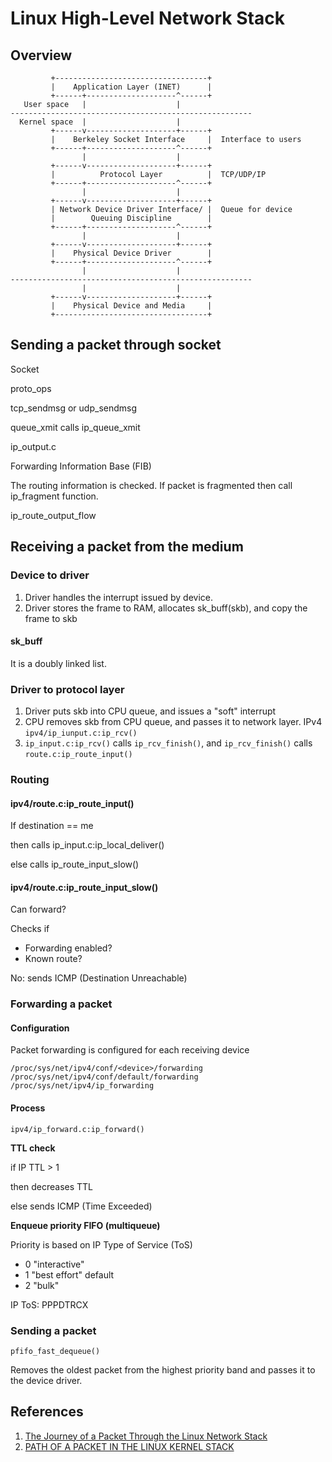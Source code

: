 # Linux High-Level Network Stack

## Overview

```text
         +----------------------------------+
         |    Application Layer (INET)      |
         +------+--------------------^------+
   User space   |                    |
------------------------------------------------------
  Kernel space  |                    |
         +------v--------------------+------+
         |    Berkeley Socket Interface     |  Interface to users
         +------+--------------------^------+
                |                    |
         +------v--------------------+------+
         |          Protocol Layer          |  TCP/UDP/IP
         +------+--------------------^------+
                |                    |
         +------v--------------------+------+
         | Network Device Driver Interface/ |  Queue for device
         |        Queuing Discipline        |
         +------+--------------------^------+
                |                    |
         +------v--------------------+------+
         |    Physical Device Driver        |
         +------+--------------------^------+
                |                    |
------------------------------------------------------
                |                    |
         +------v--------------------+------+
         |    Physical Device and Media     |
         +----------------------------------+
```

## Sending a packet through socket

Socket

proto\_ops

tcp\_sendmsg or udp\_sendmsg

queue\_xmit calls ip\_queue\_xmit

ip\_output.c

Forwarding Information Base \(FIB\)

The routing information is checked. If packet is fragmented then call ip\_fragment function.

ip\_route\_output\_flow

## Receiving a packet from the medium

### Device to driver

1. Driver handles the interrupt issued by device.
2. Driver stores the frame to RAM, allocates sk\_buff\(skb\), and copy the frame to skb

#### sk\_buff

It is a doubly linked list.

### Driver to protocol layer

1. Driver puts skb into CPU queue, and issues a "soft" interrupt
2. CPU removes skb from CPU queue, and passes it to network layer. IPv4 `ipv4/ip_iunput.c:ip_rcv()`
3. `ip_input.c:ip_rcv()` calls `ip_rcv_finish()`, and `ip_rcv_finish()` calls `route.c:ip_route_input()`

### Routing

#### ipv4/route.c:ip\_route\_input\(\)

If destination == me

then calls ip\_input.c:ip\_local\_deliver\(\)

else calls ip\_route\_input\_slow\(\)

#### ipv4/route.c:ip\_route\_input\_slow\(\)

Can forward?

Checks if

* Forwarding enabled?
* Known route?

No: sends ICMP \(Destination Unreachable\)

### Forwarding a packet

#### Configuration

Packet forwarding is configured for each receiving device

```text
/proc/sys/net/ipv4/conf/<device>/forwarding
/proc/sys/net/ipv4/conf/default/forwarding
/proc/sys/net/ipv4/ip_forwarding
```

#### Process

`ipv4/ip_forward.c:ip_forward()`

**TTL check**

if IP TTL &gt; 1

then decreases TTL

else sends ICMP \(Time Exceeded\)

**Enqueue priority FIFO \(multiqueue\)**

Priority is based on IP Type of Service \(ToS\)

* 0 "interactive"
* 1 "best effort" default
* 2 "bulk"

IP ToS: PPPDTRCX

### Sending a packet

`pfifo_fast_dequeue()`

Removes the oldest packet from the highest priority band and passes it to the device driver.

## References

1. [The Journey of a Packet Through the Linux Network Stack](https://www.cs.dartmouth.edu/~sergey/me/netreads/path-of-packet/Lab9_modified.pdf)
2. [PATH OF A PACKET IN THE LINUX KERNEL STACK](https://www.cs.dartmouth.edu/~sergey/netreads/path-of-packet/Network_stack.pdf)

